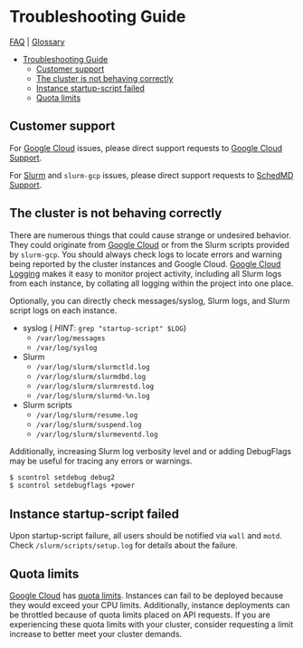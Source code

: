 # Troubleshooting Guide

[FAQ](./faq.md) | [Glossary](./glossary.md)

<!-- mdformat-toc start --slug=github --no-anchors --maxlevel=6 --minlevel=1 -->

- [Troubleshooting Guide](#troubleshooting-guide)
  - [Customer support](#customer-support)
  - [The cluster is not behaving correctly](#the-cluster-is-not-behaving-correctly)
  - [Instance startup-script failed](#instance-startup-script-failed)
  - [Quota limits](#quota-limits)

<!-- mdformat-toc end -->

## Customer support

For [Google Cloud](./glossary.md#gcp) issues, please direct support requests to
[Google Cloud Support](https://cloud.google.com/support-hub).

For [Slurm](./glossary.md#slurm) and `slurm-gcp` issues, please direct support
requests to [SchedMD Support](https://bugs.schedmd.com).

## The cluster is not behaving correctly

There are numerous things that could cause strange or undesired behavior. They
could originate from [Google Cloud](./glossary.md#gcp) or from the Slurm scripts
provided by `slurm-gcp`. You should always check logs to locate errors and
warning being reported by the cluster instances and Google Cloud.
[Google Cloud Logging](https://cloud.google.com/logging) makes it easy to
monitor project activity, including all Slurm logs from each instance, by
collating all logging within the project into one place.

Optionally, you can directly check messages/syslog, Slurm logs, and Slurm script
logs on each instance.

- syslog ( *HINT*: `grep "startup-script" $LOG`)
  - `/var/log/messages`
  - `/var/log/syslog`
- Slurm
  - `/var/log/slurm/slurmctld.log`
  - `/var/log/slurm/slurmdbd.log`
  - `/var/log/slurm/slurmrestd.log`
  - `/var/log/slurm/slurmd-%n.log`
- Slurm scripts
  - `/var/log/slurm/resume.log`
  - `/var/log/slurm/suspend.log`
  - `/var/log/slurm/slurmeventd.log`

Additionally, increasing Slurm log verbosity level and or adding DebugFlags may
be useful for tracing any errors or warnings.

```sh
$ scontrol setdebug debug2
$ scontrol setdebugflags +power
```

## Instance startup-script failed

Upon startup-script failure, all users should be notified via `wall` and `motd`.
Check `/slurm/scripts/setup.log` for details about the failure.

## Quota limits

[Google Cloud](./glossary.md#gcp) has [quota limits](./glossary.md#gcp-quota).
Instances can fail to be deployed because they would exceed your CPU limits.
Additionally, instance deployments can be throttled because of quota limits
placed on API requests. If you are experiencing these quota limits with your
cluster, consider requesting a limit increase to better meet your cluster
demands.
